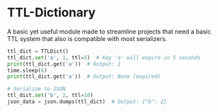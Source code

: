# TTL-Dictionary

A basic yet useful module made to streamline projects that need a basic TTL system that also is compatible with most serializers.

```python
ttl_dict = TTLDict()
ttl_dict.set('a', 1, ttl=5)  # Key 'a' will expire in 5 seconds
print(ttl_dict.get('a'))  # Output: 1
time.sleep(6)
print(ttl_dict.get('a'))  # Output: None (expired)

# Serialize to JSON
ttl_dict.set('b', 2, ttl=10)
json_data = json.dumps(ttl_dict)  # Output: {"b": 2}
```